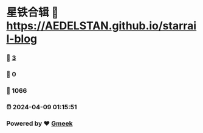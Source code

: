 # 星铁合辑 :link: https://AEDELSTAN.github.io/starrail-blog 
### :page_facing_up: [3](https://AEDELSTAN.github.io/starrail-blog/tag.html) 
### :speech_balloon: 0 
### :hibiscus: 1066 
### :alarm_clock: 2024-04-09 01:15:51 
### Powered by :heart: [Gmeek](https://github.com/Meekdai/Gmeek)
